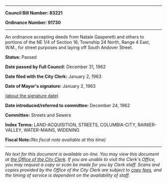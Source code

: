

********

**Council Bill Number: 83221**
   
**Ordinance Number: 91730**
********

 An ordinance accepting deeds from Natale Gasperetti and others to portions of the NE 1/4 of Section 16, Township 24 North, Range 4 East, W.M., for street purposes and laying off South Andover Street.

**Status:** Passed
   
**Date passed by Full Council:** December 31, 1962
   
**Date filed with the City Clerk:** January 2, 1963
   
**Date of Mayor's signature:** January 2, 1963
   
[(about the signature date)](/~public/approvaldate.htm)
   
   
   
**Date introduced/referred to committee:** December 24, 1962
   
**Committee:** Streets and Sewers
   
   
**Index Terms:** LAND-ACQUISITION, STREETS, COLUMBIA-CITY, RAINIER-VALLEY, WATER-MAINS, WIDENING

**Fiscal Note:**_(No fiscal note available at this time)_
********

_No text for this document is available on-line. You may view this document at [the Office of the City Clerk](http://www.seattle.gov/leg/clerk/contactUs.htm). If you are unable to visit the Clerk's Office, you may request a copy or scan be made for you by Clerk staff. Scans and copies provided by the Office of the City Clerk are subject to [copy fees](http://clerk.seattle.gov/~public/clerkfees.htm), and the timing of service is dependent on the availability of staff._

